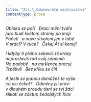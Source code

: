```yaml
---
title: "2\\.\_Oduševnělé mistrovství"
contentType: prose
---
```


<section>

_Oblaka se paří   Draci mění tváře  
jaro budí květem stromy po kraji  
Početí   a nová stvoření jen v tobě  
V srdci? V ruce?   Čekej Ať si konají_

</section>

<section>

_I kdyby ti přáno sebevíc té krásy  
neproslavíš rod svůj sebemíň  
Na podobě   na myšlence pracuj  
Trpělivě   Bez křiku se čiň_

</section>

<section>

_A jestli se jednou domůžeš té výše  
co víc čekat?   Odměny jsi práv:  
v dlouhém proudu tísní se tví žáci  
klikatí se zástup šedobílých hlav_

</section>
